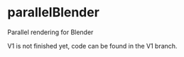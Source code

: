 # parallelBlender
Parallel rendering for Blender

V1 is not finished yet, code can be found in the V1 branch.
